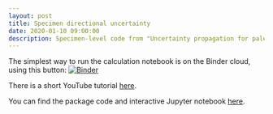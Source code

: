 ```yaml
---
layout: post
title: Specimen directional uncertainty
date: 2020-01-10 09:00:00
description: Specimen-level code from "Uncertainty propagation for paleomagnetic directions".
---
```

The simplest way to run the calculation notebook is on the Binder cloud, using this button: [![Binder](https://mybinder.org/badge_logo.svg)](https://mybinder.org/v2/gh/dave-heslop74/vMF_Specimens/master?urlpath=%2Fapps%2FvMF_Specimens.ipynb)

There is a short YouTube tutorial <a href="https://youtu.be/ecHZxUA6-Yg" target="blank">here</a>.

You can find the package code and interactive Jupyter notebook <a href="https://github.com/dave-heslop74/vMF_Specimens" target="blank">here</a>.
